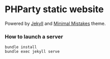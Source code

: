 # PHParty static website

Powered by [Jekyll](https://github.com/jekyll/jekyll) and [Minimal Mistakes](https://github.com/mmistakes/minimal-mistakes) theme. 

### How to launch a server

    bundle install
    bundle exec jekyll serve
